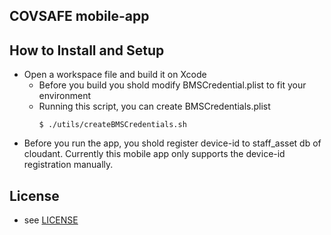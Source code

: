 ## COVSAFE mobile-app




## How to Install and Setup
- Open a workspace file and build it on Xcode
    - Before you build you shold modify BMSCredential.plist to fit your environment
    - Running this script, you can create BMSCredentials.plist
        ```
        $ ./utils/createBMSCredentials.sh
        ```
- Before you run the app, you shold register device-id to staff_asset db of  cloudant. Currently this mobile app only supports the device-id registration manually.

## License
- see [LICENSE](./LICENSE)